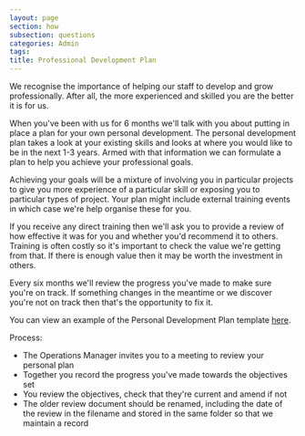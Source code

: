 ```yaml
---
layout: page
section: how
subsection: questions
categories: Admin
tags:
title: Professional Development Plan
---
```


We recognise the importance of helping our staff to develop and grow professionally. After all, the more experienced and skilled you are the better it is for us.

When you've been with us for 6 months we'll talk with you about putting in place a plan for your own personal development. The personal development plan takes a look at your existing skills and looks at where you would like to be in the next 1-3 years. Armed with that information we can formulate a plan to help you achieve your professional goals.

Achieving your goals will be a mixture of involving you in particular projects to give you more experience of a particular skill or exposing you to particular types of project. Your plan might include external training events in which case we're help organise these for you.

If you receive any direct training then we'll ask you to provide a review of how effective it was for you and whether you'd recommend it to others. Training is often costly so it's important to check the value we're getting from that. If there is enough value then it may be worth the investment in others.

Every six months we'll review the progress you've made to make sure you're on track. If something changes in the meantime or we discover you're not on track then that's the opportunity to fix it.

You can view an example of the Personal Development Plan template [here](https://docs.google.com/document/d/1ZLU_bK3Y6C0i1vrulNmWiOFqtC03AM4a4zV0wpF_Mp8/edit).

Process:

 - The Operations Manager invites you to a meeting to review your personal plan
 - Together you record the progress you've made towards the objectives set
 - You review the objectives, check that they're current and amend if not
 - The older review document should be renamed, including the date of the review in the filename and stored in the same folder so that we maintain a record
